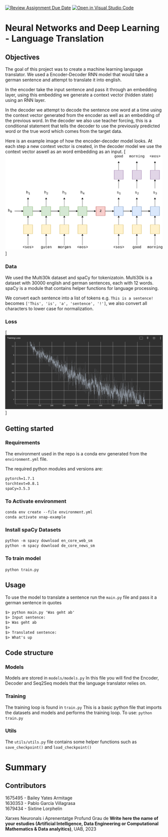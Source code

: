 [![Review Assignment Due Date](https://classroom.github.com/assets/deadline-readme-button-24ddc0f5d75046c5622901739e7c5dd533143b0c8e959d652212380cedb1ea36.svg)](https://classroom.github.com/a/wT71nrpQ)
[![Open in Visual Studio Code](https://classroom.github.com/assets/open-in-vscode-718a45dd9cf7e7f842a935f5ebbe5719a5e09af4491e668f4dbf3b35d5cca122.svg)](https://classroom.github.com/online_ide?assignment_repo_id=11110476&assignment_repo_type=AssignmentRepo)

# Neural Networks and Deep Learning - Language Translation

## Objectives
The goal of this project was to create a machine learning language translator.
We used a Encoder-Decoder RNN model that would take a german sentence and attempt to translate it into english.

In the encoder take the input sentence and pass it through an embedding layer, using this embedding we generate a context vector (hidden state) using an RNN layer.

In the decoder we attempt to decode the sentence one word at a time using the context vector generated from the encoder as well as an embedding of the previous word. In the decoder we also use teacher forcing, this is a conditional statement that tells the decoder to use the previously predicted word or the true word which comes from the target data.

Here is an example image of how the encoder-decoder model looks.
At each step a new context vector is created, in the decoder model we use the context vector aswell as an word embedding as an input.
[![seq2seq1](./pics/seq2seq1.png)]


### Data
We used the Multi30k dataset and spaCy for tokenizatoin. 
Multi30k is a dataset with 30000 english and german sentences, each with 12 words.
spaCy is a module that contains helper functions for language processing.

We convert each sentence into a list of tokens e.g. `This is a sentence!` becomes `['This', 'is', 'a', 'sentence', '!']`, we also convert all characters to lower case for normalization.

### Loss
[![loss](./pics/loss.png)]


## Getting started
### Requirements
The environment used in the repo is a conda env generated from the `environment.yml` file.

The required python modules and versions are:
```
pytorch=1.7.1
torchtext=0.8.1
spaCy=3.5.3
```

### To Activate environment
```
conda env create --file environment.yml
conda activate xnap-example
```

### Install spaCy Datasets
```
python -m spacy download en_core_web_sm
python -m spacy download de_core_news_sm
```

### To train model
`python train.py`


## Usage
To use the model to translate a sentence run the `main.py` file and pass it a german sentence in quotes
```
$> python main.py 'Was geht ab'
$> Input sentence:
$> Was geht ab
$>
$> Translated sentence:
$> What's up
```


## Code structure
### Models
Models are stored in `models/models.py`
In this file you will find the Encoder, Decoder and Seq2Seq models that the language translator relies on.

### Training
The training loop is found in `train.py`
This is a basic python file that imports the datasets and models and performs the training loop. 
To use:
`python train.py`

### Utils
The `utils/utils.py` file contains some helper functions such as `save_checkpoint()` and `load_checkpoint()`


# Summary



## Contributors
1675495 - Bailey Yates Armitage\
1630353 - Pablo García Villagrasa\
1679434 - Sixtine Lorphelin


Xarxes Neuronals i Aprenentatge Profund
Grau de __Write here the name of your estudies (Artificial Intelligence, Data Engineering or Computational Mathematics & Data analyitics)__, 
UAB, 2023
